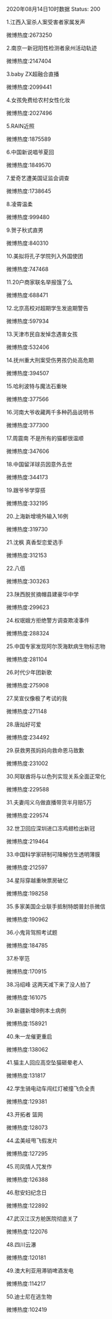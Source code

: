 2020年08月14日10时数据
Status: 200

1.江西入室杀人案受害者家属发声

微博热度:2673250

2.南京一新冠阳性检测者泉州活动轨迹

微博热度:2147404

3.baby ZX超融合直播

微博热度:2099441

4.女孩免费给农村女性化妆

微博热度:2027496

5.RAIN近照

微博热度:1875589

6.中国新说唱爷夏回

微博热度:1849570

7.爱奇艺遭美国证监会调查

微博热度:1738645

8.凌霄温柔

微博热度:999480

9.贺子秋式直男

微博热度:840310

10.美拟将孔子学院列入外国使团

微博热度:747468

11.20户商家联名举报饿了么

微博热度:688471

12.北京高校对超期学生发逾期警告

微博热度:597934

13.天津市民自发悼念遇害女孩

微博热度:532406

14.抚州重大刑案受伤男孩仍处高危期

微博热度:394507

15.哈利波特与魔法石重映

微博热度:377566

16.河南大爷收藏两千多种药品说明书

微博热度:377300

17.周震南 不是所有的猫都很温顺

微博热度:347606

18.中国留洋球员因意外去世

微博热度:344173

19.跟爷爷学穿搭

微博热度:332195

20.上海新增境外输入16例

微博热度:319730

21.沈枫 真香型恋爱选手

微博热度:312153

22.八佰

微博热度:303263

23.陕西脱贫摘帽县建豪华中学

微博热度:299623

24.权珉娥方拒绝警方调查欺凌事件

微博热度:288324

25.中国专家发现阿尔茨海默病生物标志物

微博热度:281104

26.时代少年团新歌

微博热度:275908

27.吴宣仪像极了考试的我

微博热度:271148

28.唐灿好可爱

微博热度:234492

29.获救男孩妈妈向救命恩马致歉

微博热度:231002

30.阿联酋将与以色列实现关系全面正常化

微博热度:229588

31.夫妻闯义乌做直播带货半月赔5万

微博热度:229574

32.世卫回应深圳进口冻鸡翅检出新冠

微博热度:219464

33.中国科学家研制可降解仿生透明薄膜

微博热度:212597

34.星际穿越重映票房破亿

微博热度:198258

35.多家美国企业联手抵制特朗普封杀微信

微博热度:190962

36.小鬼背驾照考试题

微博热度:184785

37.朴宰范

微博热度:170915

38.冯绍峰 这两天减下来了没人拍了

微博热度:161075

39.新疆新增8例本土病例

微博热度:158921

40.朱一龙催更重启

微博热度:138062

41.猫主人回应高空坠猫砸晕老人

微博热度:131817

42.学生骑电动车闯红灯被撞飞负全责

微博热度:129381

43.开拓者 篮网

微博热度:128073

44.孟美岐甩飞假发片

微博热度:127295

45.司凤情人咒发作

微博热度:126388

46.慰安妇纪念日

微博热度:122892

47.武汉江汉方舱医院彻底关了

微博热度:122076

48.四川云瀑

微博热度:120181

49.澳大利亚用滞销啤酒发电

微博热度:114217

50.迪士尼在逃生物

微博热度:102419

